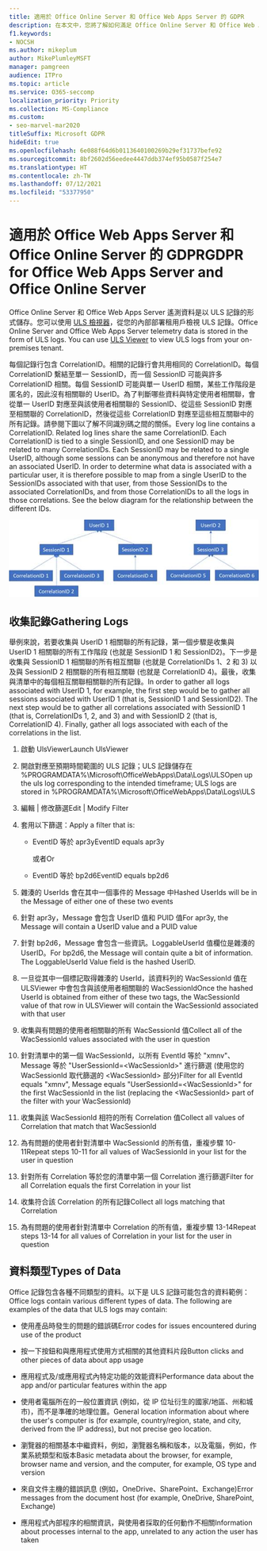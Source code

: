 ```yaml
---
title: 適用於 Office Online Server 和 Office Web Apps Server 的 GDPR
description: 在本文中，您將了解如何滿足 Office Online Server 和 Office Web Apps 伺服器的 GDPR 需求。
f1.keywords:
- NOCSH
ms.author: mikeplum
author: MikePlumleyMSFT
manager: pamgreen
audience: ITPro
ms.topic: article
ms.service: O365-seccomp
localization_priority: Priority
ms.collection: MS-Compliance
ms.custom:
- seo-marvel-mar2020
titleSuffix: Microsoft GDPR
hideEdit: true
ms.openlocfilehash: 6e088f64d6b0113640100269b29ef31737befe92
ms.sourcegitcommit: 8bf2602d56eedee4447ddb374ef95b0587f254e7
ms.translationtype: HT
ms.contentlocale: zh-TW
ms.lasthandoff: 07/12/2021
ms.locfileid: "53377950"
---
```

# <a name="gdpr-for-office-web-apps-server-and-office-online-server"></a><span data-ttu-id="c3aba-103">適用於 Office Web Apps Server 和 Office Online Server 的 GDPR</span><span class="sxs-lookup"><span data-stu-id="c3aba-103">GDPR for Office Web Apps Server and Office Online Server</span></span>

<span data-ttu-id="c3aba-p101">Office Online Server 和 Office Web Apps Server 遙測資料是以 ULS 記錄的形式儲存。您可以使用 [ULS 檢視器](https://www.microsoft.com/download/details.aspx?id=44020)，從您的內部部署租用戶檢視 ULS 記錄。</span><span class="sxs-lookup"><span data-stu-id="c3aba-p101">Office Online Server and Office Web Apps Server telemetry data is stored in the form of ULS logs. You can use [ULS Viewer](https://www.microsoft.com/download/details.aspx?id=44020) to view ULS logs from your on-premises tenant.</span></span>

<span data-ttu-id="c3aba-p102">每個記錄行包含 CorrelationID。相關的記錄行會共用相同的 CorrelationID。每個 CorrelationID 繫結至單一 SessionID，而一個 SessionID 可能與許多 CorrelationID 相關。每個 SessionID 可能與單一 UserID 相關，某些工作階段是匿名的，因此沒有相關聯的 UserID。為了判斷哪些資料與特定使用者相關聯，會從單一 UserID 對應至與該使用者相關聯的 SessionID、從這些 SessionID 對應至相關聯的 CorrelationID，然後從這些 CorrelationID 對應至這些相互關聯中的所有記錄。請參閱下圖以了解不同識別碼之間的關係。</span><span class="sxs-lookup"><span data-stu-id="c3aba-p102">Every log line contains a CorrelationID. Related log lines share the same CorrelationID. Each CorrelationID is tied to a single SessionID, and one SessionID may be related to many CorrelationIDs. Each SessionID may be related to a single UserID, although some sessions can be anonymous and therefore not have an associated UserID. In order to determine what data is associated with a particular user, it is therefore possible to map from a single UserID to the SessionIDs associated with that user, from those SessionIDs to the associated CorrelationIDs, and from those CorrelationIDs to all the logs in those correlations. See the below diagram for the relationship between the different IDs.</span></span>

![顯示 SessionID 與 CorrelationId 之間關係的流程圖](../media/gdpr-for-office-online-server-image1.jpg)

## <a name="gathering-logs"></a><span data-ttu-id="c3aba-113">收集記錄</span><span class="sxs-lookup"><span data-stu-id="c3aba-113">Gathering Logs</span></span>

<span data-ttu-id="c3aba-p103">舉例來說，若要收集與 UserID 1 相關聯的所有記錄，第一個步驟是收集與 UserID 1 相關聯的所有工作階段 (也就是 SessionID 1 和 SessionID2)。下一步是收集與 SessionID 1 相關聯的所有相互關聯 (也就是 CorrelationIDs 1、2 和 3) 以及與 SessionID 2 相關聯的所有相互關聯 (也就是 CorrelationID 4)。最後，收集與清單中的每個相互關聯相關聯的所有記錄。</span><span class="sxs-lookup"><span data-stu-id="c3aba-p103">In order to gather all logs associated with UserID 1, for example, the first step would be to gather all sessions associated with UserID 1 (that is, SessionID 1 and SessionID2). The next step would be to gather all correlations associated with SessionID 1 (that is, CorrelationIDs 1, 2, and 3) and with SessionID 2 (that is, CorrelationID 4). Finally, gather all logs associated with each of the correlations in the list.</span></span>

1. <span data-ttu-id="c3aba-117">啟動 UlsViewer</span><span class="sxs-lookup"><span data-stu-id="c3aba-117">Launch UlsViewer</span></span>

2. <span data-ttu-id="c3aba-118">開啟對應至預期時間範圍的 ULS 記錄；ULS 記錄儲存在 %PROGRAMDATA%\\Microsoft\\OfficeWebApps\\Data\\Logs\\ULS</span><span class="sxs-lookup"><span data-stu-id="c3aba-118">Open up the uls log corresponding to the intended timeframe; ULS logs are stored in %PROGRAMDATA%\\Microsoft\\OfficeWebApps\\Data\\Logs\\ULS</span></span>

3. <span data-ttu-id="c3aba-119">編輯 | 修改篩選</span><span class="sxs-lookup"><span data-stu-id="c3aba-119">Edit | Modify Filter</span></span>

4. <span data-ttu-id="c3aba-120">套用以下篩選：</span><span class="sxs-lookup"><span data-stu-id="c3aba-120">Apply a filter that is:</span></span>

    - <span data-ttu-id="c3aba-121">EventID 等於 apr3y</span><span class="sxs-lookup"><span data-stu-id="c3aba-121">EventID equals apr3y</span></span>

      <span data-ttu-id="c3aba-122">或者</span><span class="sxs-lookup"><span data-stu-id="c3aba-122">Or</span></span>

    - <span data-ttu-id="c3aba-123">EventID 等於 bp2d6</span><span class="sxs-lookup"><span data-stu-id="c3aba-123">EventID equals bp2d6</span></span>

5. <span data-ttu-id="c3aba-124">雜湊的 UserIds 會在其中一個事件的 Message 中</span><span class="sxs-lookup"><span data-stu-id="c3aba-124">Hashed UserIds will be in the Message of either one of these two events</span></span>

6. <span data-ttu-id="c3aba-125">針對 apr3y，Message 會包含 UserID 值和 PUID 值</span><span class="sxs-lookup"><span data-stu-id="c3aba-125">For apr3y, the Message will contain a UserID value and a PUID value</span></span>

7. <span data-ttu-id="c3aba-p104">針對 bp2d6，Message 會包含一些資訊。LoggableUserId 值欄位是雜湊的 UserID。</span><span class="sxs-lookup"><span data-stu-id="c3aba-p104">For bp2d6, the Message will contain quite a bit of information. The LoggableUserId Value field is the hashed UserID.</span></span>

8. <span data-ttu-id="c3aba-128">一旦從其中一個標記取得雜湊的 UserId，該資料列的 WacSessionId 值在 ULSViewer 中會包含與該使用者相關聯的 WacSessionId</span><span class="sxs-lookup"><span data-stu-id="c3aba-128">Once the hashed UserId is obtained from either of these two tags, the WacSessionId value of that row in ULSViewer will contain the WacSessionId associated with that user</span></span>

9. <span data-ttu-id="c3aba-129">收集與有問題的使用者相關聯的所有 WacSessionId 值</span><span class="sxs-lookup"><span data-stu-id="c3aba-129">Collect all of the WacSessionId values associated with the user in question</span></span>

10. <span data-ttu-id="c3aba-130">針對清單中的第一個 WacSessionId，以所有 EventId 等於 "xmnv"、Message 等於 "UserSessionId=\<WacSessionId\>" 進行篩選 (使用您的 WacSessionId 取代篩選的 \<WacSessionId\> 部分)</span><span class="sxs-lookup"><span data-stu-id="c3aba-130">Filter for all EventId equals "xmnv", Message equals "UserSessionId=\<WacSessionId\>" for the first WacSessionId in the list (replacing the \<WacSessionId\> part of the filter with your WacSessionId)</span></span>

11. <span data-ttu-id="c3aba-131">收集與該 WacSessionId 相符的所有 Correlation 值</span><span class="sxs-lookup"><span data-stu-id="c3aba-131">Collect all values of Correlation that match that WacSessionId</span></span>

12. <span data-ttu-id="c3aba-132">為有問題的使用者針對清單中 WacSessionId 的所有值，重複步驟 10-11</span><span class="sxs-lookup"><span data-stu-id="c3aba-132">Repeat steps 10-11 for all values of WacSessionId in your list for the user in question</span></span>

13. <span data-ttu-id="c3aba-133">針對所有 Correlation 等於您的清單中第一個 Correlation 進行篩選</span><span class="sxs-lookup"><span data-stu-id="c3aba-133">Filter for all Correlation equals the first Correlation in your list</span></span>

14. <span data-ttu-id="c3aba-134">收集符合該 Correlation 的所有記錄</span><span class="sxs-lookup"><span data-stu-id="c3aba-134">Collect all logs matching that Correlation</span></span>

15. <span data-ttu-id="c3aba-135">為有問題的使用者針對清單中 Correlation 的所有值，重複步驟 13-14</span><span class="sxs-lookup"><span data-stu-id="c3aba-135">Repeat steps 13-14 for all values of Correlation in your list for the user in question</span></span>

## <a name="types-of-data"></a><span data-ttu-id="c3aba-136">資料類型</span><span class="sxs-lookup"><span data-stu-id="c3aba-136">Types of Data</span></span>

<span data-ttu-id="c3aba-p105">Office 記錄包含各種不同類型的資料。以下是 ULS 記錄可能包含的資料範例：</span><span class="sxs-lookup"><span data-stu-id="c3aba-p105">Office logs contain various different types of data. The following are examples of the data that ULS logs may contain:</span></span>

- <span data-ttu-id="c3aba-139">使用產品時發生的問題的錯誤碼</span><span class="sxs-lookup"><span data-stu-id="c3aba-139">Error codes for issues encountered during use of the product</span></span>

- <span data-ttu-id="c3aba-140">按一下按鈕和與應用程式使用方式相關的其他資料片段</span><span class="sxs-lookup"><span data-stu-id="c3aba-140">Button clicks and other pieces of data about app usage</span></span>

- <span data-ttu-id="c3aba-141">應用程式及/或應用程式內特定功能的效能資料</span><span class="sxs-lookup"><span data-stu-id="c3aba-141">Performance data about the app and/or particular features within the app</span></span>

- <span data-ttu-id="c3aba-142">使用者電腦所在的一般位置資訊 (例如，從 IP 位址衍生的國家/地區、州和城市)，而不是準確的地理位置。</span><span class="sxs-lookup"><span data-stu-id="c3aba-142">General location information about where the user's computer is (for example, country/region, state, and city, derived from the IP address), but not precise geo location.</span></span>

- <span data-ttu-id="c3aba-143">瀏覽器的相關基本中繼資料，例如，瀏覽器名稱和版本，以及電腦，例如，作業系統類型和版本</span><span class="sxs-lookup"><span data-stu-id="c3aba-143">Basic metadata about the browser, for example, browser name and version, and the computer, for example, OS type and version</span></span>

- <span data-ttu-id="c3aba-144">來自文件主機的錯誤訊息 (例如，OneDrive、SharePoint、Exchange)</span><span class="sxs-lookup"><span data-stu-id="c3aba-144">Error messages from the document host (for example, OneDrive, SharePoint, Exchange)</span></span>

- <span data-ttu-id="c3aba-145">應用程式內部程序的相關資訊，與使用者採取的任何動作不相關</span><span class="sxs-lookup"><span data-stu-id="c3aba-145">Information about processes internal to the app, unrelated to any action the user has taken</span></span>
